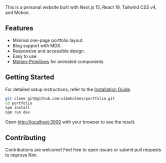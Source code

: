 This is a personal website built with Next.js 15, React 19, Tailwind CSS v4, and Motion.

## Features

- Minimal one-page portfolio layout.
- Blog support with MDX.
- Responsive and accessible design.
- Easy to use
- [Motion-Primitives](https://motion-primitives.com) for animated components.

## Getting Started

For detailed setup instructions, refer to the [Installation Guide](./INSTALLATION.md).

```bash
git clone git@github.com:vibeholmes/portfolio.git
cd portfolio
npm install
npm run dev
```

Open [http://localhost:3000](http://localhost:3000) with your browser to see the result.

## Contributing

Contributions are welcome! Feel free to open issues or submit pull requests to improve Nim.
